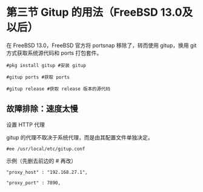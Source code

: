 # 第三节 Gitup 的用法（FreeBSD 13.0及以后）

在 FreeBSD 13.0，FreeBSD 官方将 portsnap 移除了，转而使用 gitup，换用 git 方式获取系统源代码和 ports 打包套件。

`#pkg install gitup #安装 gitup`

`#gitup ports #获取 ports`

`#gitup release #获取 release 版本的源代码`

## 故障排除：速度太慢

设置 HTTP 代理&#x20;

gitup 的代理不取决于系统代理，而是由其配置文件单独决定。

`#ee /usr/local/etc/gitup.conf`

示例（先删去前边的 # 再改）

`"proxy_host" : "192.168.27.1",`

`"proxy_port" : 7890,`

